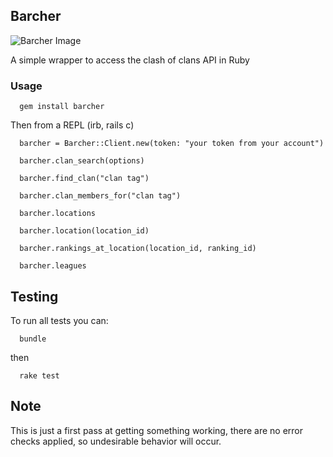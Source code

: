 ## Barcher
![Barcher Image](https://s3-us-west-2.amazonaws.com/barcher/barb-archers.jpg)

A simple wrapper to access the clash of clans API in Ruby

### Usage
```
  gem install barcher
```

Then from a REPL (irb, rails c)

```
  barcher = Barcher::Client.new(token: "your token from your account")
  
  barcher.clan_search(options)

  barcher.find_clan("clan tag")

  barcher.clan_members_for("clan tag")

  barcher.locations

  barcher.location(location_id)

  barcher.rankings_at_location(location_id, ranking_id)

  barcher.leagues
```

## Testing

To run all tests you can:

```
  bundle
```

then

```
  rake test
```

## Note
This is just a first pass at getting something working, there are no error checks applied, so undesirable behavior will occur.
